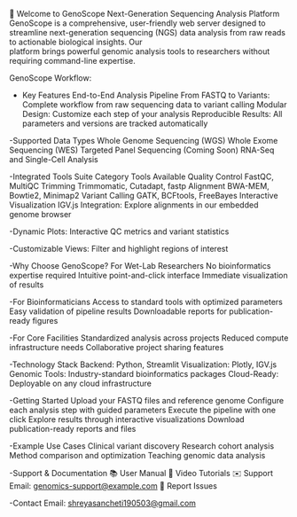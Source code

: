 🧬 Welcome to GenoScope
Next-Generation Sequencing Analysis Platform
  GenoScope is a comprehensive, user-friendly web server designed to streamline next-generation sequencing (NGS) data analysis from raw reads to actionable biological insights. Our    
  platform brings powerful genomic analysis tools to researchers without requiring command-line expertise.

GenoScope Workflow:

- Key Features
  End-to-End Analysis Pipeline
  From FASTQ to Variants: Complete workflow from raw sequencing data to variant calling
  Modular Design: Customize each step of your analysis
  Reproducible Results: All parameters and versions are tracked automatically

-Supported Data Types
  Whole Genome Sequencing (WGS)
  Whole Exome Sequencing (WES)
  Targeted Panel Sequencing
  (Coming Soon) RNA-Seq and Single-Cell Analysis

-Integrated Tools Suite
  Category	Tools Available
  Quality Control	FastQC, MultiQC
  Trimming	Trimmomatic, Cutadapt, fastp
  Alignment	BWA-MEM, Bowtie2, Minimap2
  Variant Calling	GATK, BCFtools, FreeBayes
  Interactive Visualization
  IGV.js Integration: Explore alignments in our embedded genome browser

-Dynamic Plots: Interactive QC metrics and variant statistics

-Customizable Views: Filter and highlight regions of interest

-Why Choose GenoScope?
  For Wet-Lab Researchers
  No bioinformatics expertise required
  Intuitive point-and-click interface
  Immediate visualization of results

-For Bioinformaticians
  Access to standard tools with optimized parameters
  Easy validation of pipeline results
  Downloadable reports for publication-ready figures

-For Core Facilities
  Standardized analysis across projects
  Reduced compute infrastructure needs
  Collaborative project sharing features

-Technology Stack
  Backend: Python, Streamlit
  Visualization: Plotly, IGV.js
  Genomic Tools: Industry-standard bioinformatics packages
  Cloud-Ready: Deployable on any cloud infrastructure

-Getting Started
  Upload your FASTQ files and reference genome
  Configure each analysis step with guided parameters
  Execute the pipeline with one click
  Explore results through interactive visualizations
  Download publication-ready reports and files

-Example Use Cases
  Clinical variant discovery
  Research cohort analysis
  Method comparison and optimization
  Teaching genomic data analysis

-Support & Documentation
  📚 User Manual
  🎥 Video Tutorials
  ✉️ Support Email: genomics-support@example.com
  🐛 Report Issues

-Contact
 Email: shreyasancheti190503@gmail.com
